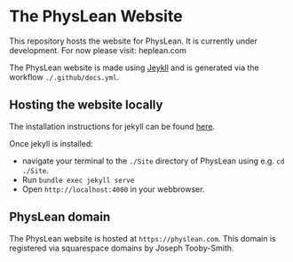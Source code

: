 # The PhysLean Website
This repository hosts the website for PhysLean. 
It is currently under development. For now please visit: heplean.com 


The PhysLean website is made using [Jeykll](https://jekyllrb.com) and is generated via the workflow
`./.github/docs.yml`.

## Hosting the website locally

The installation instructions for jekyll can be found [here](https://jekyllrb.com/docs/installation/#requirements).

Once jekyll is installed:
- navigate your terminal to the `./Site` directory of PhysLean using e.g. `cd ./Site`.
- Run `bundle exec jekyll serve`
- Open `http://localhost:4000` in your webbrowser.

## PhysLean domain

The PhysLean website is hosted at `https://physlean.com`. This domain is registered via
squarespace domains by Joseph Tooby-Smith.
